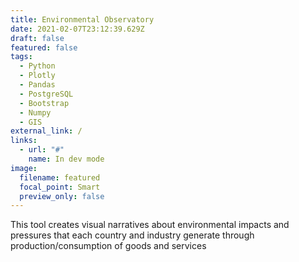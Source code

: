 ```yaml
---
title: Environmental Observatory
date: 2021-02-07T23:12:39.629Z
draft: false
featured: false
tags:
  - Python
  - Plotly
  - Pandas
  - PostgreSQL
  - Bootstrap
  - Numpy
  - GIS
external_link: /
links:
  - url: "#"
    name: In dev mode
image:
  filename: featured
  focal_point: Smart
  preview_only: false
---
```

This tool creates visual narratives about environmental impacts and pressures that each country and industry generate through production/consumption of goods and services
